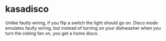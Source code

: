 # kasadisco
Unlike faulty wiring, if you flip a switch the light should go on.
Disco mode emulates faulty wiring, but instead of turning on your dishwasher when you turn the cieling fan on, you get a home disco.

